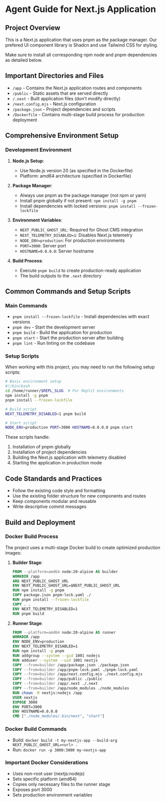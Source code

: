 # Agent Guide for Next.js Application

## Project Overview
This is a Next.js application that uses pnpm as the package manager. Our prefered UI component library is Shadcn and use Tailwind CSS for styling.

Make sure to install all corresponding npm node and pnpm dependencies as detailed below.

## Important Directories and Files
- `/app` - Contains the Next.js application routes and components
- `/public` - Static assets that are served directly
- `/.next` - Built application files (don't modify directly)
- `/next.config.mjs` - Next.js configuration
- `/package.json` - Project dependencies and scripts
- `/Dockerfile` - Contains multi-stage build process for production deployment

## Comprehensive Environment Setup

### Development Environment
1. **Node.js Setup**:
   - Use Node.js version 20 (as specified in the Dockerfile)
   - Platform: amd64 architecture (specified in Dockerfile)

2. **Package Manager**:
   - Always use pnpm as the package manager (not npm or yarn)
   - Install pnpm globally if not present: `npm install -g pnpm`
   - Install dependencies with locked versions: `pnpm install --frozen-lockfile`

3. **Environment Variables**:
   - `NEXT_PUBLIC_GHOST_URL`: Required for Ghost CMS integration
   - `NEXT_TELEMETRY_DISABLED=1`: Disables Next.js telemetry
   - `NODE_ENV=production`: For production environments
   - `PORT=3000`: Server port
   - `HOSTNAME=0.0.0.0`: Server hostname

4. **Build Process**:
   - Execute `pnpm build` to create production-ready application
   - The build outputs to the `.next` directory

## Common Commands and Setup Scripts

### Main Commands
- `pnpm install --frozen-lockfile` - Install dependencies with exact versions
- `pnpm dev` - Start the development server
- `pnpm build` - Build the application for production
- `pnpm start` - Start the production server after building
- `pnpm lint` - Run linting on the codebase

### Setup Scripts
When working with this project, you may need to run the following setup scripts:

```bash
# Basic environment setup
#!/bin/bash
cd /home/runner/$REPL_SLUG  # For Replit environments
npm install -g pnpm
pnpm install --frozen-lockfile

# Build script
NEXT_TELEMETRY_DISABLED=1 pnpm build

# Start script
NODE_ENV=production PORT=3000 HOSTNAME=0.0.0.0 pnpm start
```

These scripts handle:
1. Installation of pnpm globally
2. Installation of project dependencies
3. Building the Next.js application with telemetry disabled
4. Starting the application in production mode

## Code Standards and Practices
- Follow the existing code style and formatting
- Use the existing folder structure for new components and routes
- Keep components modular and reusable
- Write descriptive commit messages

##  Build and Deployment

### Docker Build Process
The project uses a multi-stage Docker build to create optimized production images:

1. **Builder Stage**:
   ```dockerfile
   FROM --platform=amd64 node:20-alpine AS builder
   WORKDIR /app
   ARG NEXT_PUBLIC_GHOST_URL
   ENV NEXT_PUBLIC_GHOST_URL=$NEXT_PUBLIC_GHOST_URL
   RUN npm install -g pnpm
   COPY package.json pnpm-lock.yaml ./
   RUN pnpm install --frozen-lockfile
   COPY . .
   ENV NEXT_TELEMETRY_DISABLED=1
   RUN pnpm build
   ```

2. **Runner Stage**:
   ```dockerfile
   FROM --platform=amd64 node:20-alpine AS runner
   WORKDIR /app
   ENV NODE_ENV=production
   ENV NEXT_TELEMETRY_DISABLED=1
   RUN npm install -g pnpm
   RUN addgroup --system --gid 1001 nodejs
   RUN adduser --system --uid 1001 nextjs
   COPY --from=builder /app/package.json ./package.json
   COPY --from=builder /app/pnpm-lock.yaml ./pnpm-lock.yaml
   COPY --from=builder /app/next.config.mjs ./next.config.mjs
   COPY --from=builder /app/public ./public
   COPY --from=builder /app/.next ./.next
   COPY --from=builder /app/node_modules ./node_modules
   RUN chown -R nextjs:nodejs /app
   USER nextjs
   EXPOSE 3000
   ENV PORT=3000
   ENV HOSTNAME=0.0.0.0
   CMD ["./node_modules/.bin/next", "start"]
   ```

### Docker Build Commands
- Build: `docker build -t my-nextjs-app --build-arg NEXT_PUBLIC_GHOST_URL=<url> .`
- Run: `docker run -p 3000:3000 my-nextjs-app`

### Important Docker Considerations
- Uses non-root user (nextjs:nodejs)
- Sets specific platform (amd64)
- Copies only necessary files to the runner stage
- Exposes port 3000
- Sets production environment variables

